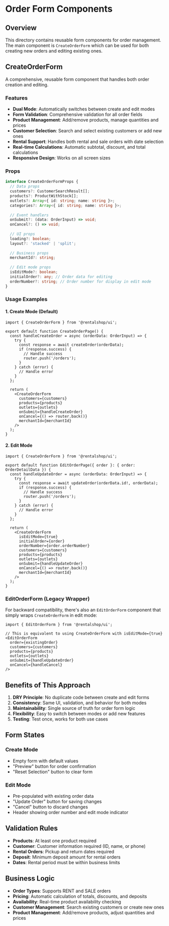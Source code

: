 # Order Form Components

## Overview

This directory contains reusable form components for order management. The main component is `CreateOrderForm` which can be used for both creating new orders and editing existing ones.

## CreateOrderForm

A comprehensive, reusable form component that handles both order creation and editing.

### Features

- **Dual Mode**: Automatically switches between create and edit modes
- **Form Validation**: Comprehensive validation for all order fields
- **Product Management**: Add/remove products, manage quantities and prices
- **Customer Selection**: Search and select existing customers or add new ones
- **Rental Support**: Handles both rental and sale orders with date selection
- **Real-time Calculations**: Automatic subtotal, discount, and total calculations
- **Responsive Design**: Works on all screen sizes

### Props

```typescript
interface CreateOrderFormProps {
  // Data props
  customers?: CustomerSearchResult[];
  products?: ProductWithStock[];
  outlets?: Array<{ id: string; name: string }>;
  categories?: Array<{ id: string; name: string }>;
  
  // Event handlers
  onSubmit?: (data: OrderInput) => void;
  onCancel?: () => void;
  
  // UI props
  loading?: boolean;
  layout?: 'stacked' | 'split';
  
  // Business props
  merchantId?: string;
  
  // Edit mode props
  isEditMode?: boolean;
  initialOrder?: any; // Order data for editing
  orderNumber?: string; // Order number for display in edit mode
}
```

### Usage Examples

#### 1. Create Mode (Default)

```tsx
import { CreateOrderForm } from '@rentalshop/ui';

export default function CreateOrderPage() {
  const handleCreateOrder = async (orderData: OrderInput) => {
    try {
      const response = await createOrder(orderData);
      if (response.success) {
        // Handle success
        router.push('/orders');
      }
    } catch (error) {
      // Handle error
    }
  };

  return (
    <CreateOrderForm
      customers={customers}
      products={products}
      outlets={outlets}
      onSubmit={handleCreateOrder}
      onCancel={() => router.back()}
      merchantId={merchantId}
    />
  );
}
```

#### 2. Edit Mode

```tsx
import { CreateOrderForm } from '@rentalshop/ui';

export default function EditOrderPage({ order }: { order: OrderDetailData }) {
  const handleUpdateOrder = async (orderData: OrderInput) => {
    try {
      const response = await updateOrder(orderData.id!, orderData);
      if (response.success) {
        // Handle success
        router.push('/orders');
      }
    } catch (error) {
      // Handle error
    }
  };

  return (
    <CreateOrderForm
      isEditMode={true}
      initialOrder={order}
      orderNumber={order.orderNumber}
      customers={customers}
      products={products}
      outlets={outlets}
      onSubmit={handleUpdateOrder}
      onCancel={() => router.back()}
      merchantId={merchantId}
    />
  );
}
```

### EditOrderForm (Legacy Wrapper)

For backward compatibility, there's also an `EditOrderForm` component that simply wraps `CreateOrderForm` in edit mode:

```tsx
import { EditOrderForm } from '@rentalshop/ui';

// This is equivalent to using CreateOrderForm with isEditMode={true}
<EditOrderForm
  order={existingOrder}
  customers={customers}
  products={products}
  outlets={outlets}
  onSubmit={handleUpdateOrder}
  onCancel={handleCancel}
/>
```

## Benefits of This Approach

1. **DRY Principle**: No duplicate code between create and edit forms
2. **Consistency**: Same UI, validation, and behavior for both modes
3. **Maintainability**: Single source of truth for order form logic
4. **Flexibility**: Easy to switch between modes or add new features
5. **Testing**: Test once, works for both use cases

## Form States

### Create Mode
- Empty form with default values
- "Preview" button for order confirmation
- "Reset Selection" button to clear form

### Edit Mode
- Pre-populated with existing order data
- "Update Order" button for saving changes
- "Cancel" button to discard changes
- Header showing order number and edit mode indicator

## Validation Rules

- **Products**: At least one product required
- **Customer**: Customer information required (ID, name, or phone)
- **Rental Orders**: Pickup and return dates required
- **Deposit**: Minimum deposit amount for rental orders
- **Dates**: Rental period must be within business limits

## Business Logic

- **Order Types**: Supports RENT and SALE orders
- **Pricing**: Automatic calculation of totals, discounts, and deposits
- **Availability**: Real-time product availability checking
- **Customer Management**: Search existing customers or create new ones
- **Product Management**: Add/remove products, adjust quantities and prices
